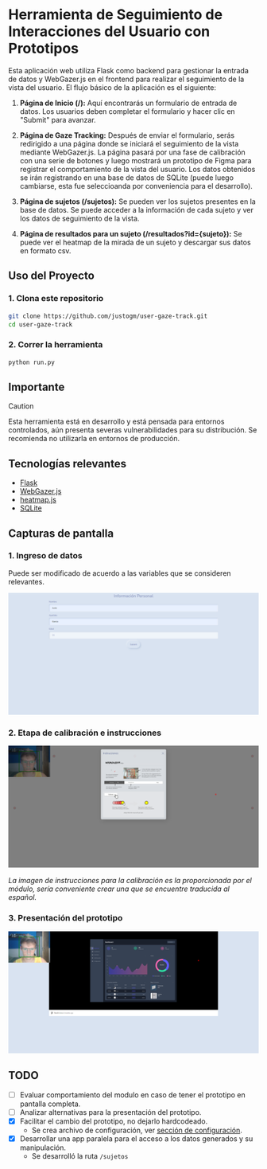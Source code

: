 # Herramienta de Seguimiento de Interacciones del Usuario con Prototipos

Esta aplicación web utiliza Flask como backend para gestionar la entrada de datos y WebGazer.js en el frontend para realizar el seguimiento de la vista del usuario. El flujo básico de la aplicación es el siguiente:

1. **Página de Inicio (/):** Aquí encontrarás un formulario de entrada de datos. Los usuarios deben completar el formulario y hacer clic en "Submit" para avanzar.

2. **Página de Gaze Tracking:** Después de enviar el formulario, serás redirigido a una página donde se iniciará el seguimiento de la vista mediante WebGazer.js. La página pasará por una fase de calibración con una serie de botones y luego mostrará un prototipo de Figma para registrar el comportamiento de la vista del usuario. Los datos obtenidos se irán registrando en una base de datos de SQLite (puede luego cambiarse, esta fue seleccioanda por conveniencia para el desarrollo).

3. **Página de sujetos (/sujetos):** Se pueden ver los sujetos presentes en la base de datos. Se puede acceder a la información de cada sujeto y ver los datos de seguimiento de la vista.

4. **Página de resultados para un sujeto (/resultados?id={sujeto}):** Se puede ver el heatmap de la mirada de un sujeto y descargar sus datos en formato csv.

## Uso del Proyecto

### 1. Clona este repositorio

```bash
git clone https://github.com/justogm/user-gaze-track.git
cd user-gaze-track
```

### 2. Correr la herramienta

```bash
python run.py
```

## Importante

> [!CAUTION]
> Esta herramienta está en desarrollo y está pensada para entornos controlados, aún presenta severas vulnerabilidades para su distribución. Se recomienda no utilizarla en entornos de producción.

## Tecnologías relevantes

- [Flask](https://flask.palletsprojects.com/en/3.0.x/)
- [WebGazer.js](https://webgazer.cs.brown.edu/)
- [heatmap.js](https://www.patrick-wied.at/static/heatmapjs/)
- [SQLite](https://www.sqlite.org/index.html)

## Capturas de pantalla

### 1. Ingreso de datos

Puede ser modificado de acuerdo a las variables que se consideren relevantes.

![Data Entry](assets/readme/data-entry.png)

### 2. Etapa de calibración e instrucciones

![Calibración e instrucciones](assets/readme/instrucciones-y-calibracion.png)

*La imagen de instrucciones para la calibración es la proporcionada por el módulo, sería conveniente crear una que se encuentre traducida al español.*

### 3. Presentación del prototipo

![Presentación del prototipo](assets/readme/prototipo-figma.png)

## TODO

- [ ] Evaluar comportamiento del modulo en caso de tener el prototipo en pantalla completa.
- [ ] Analizar alternativas para la presentación del prototipo.
- [x] Facilitar el cambio del prototipo, no dejarlo hardcodeado.
  - Se crea archivo de configuración, ver [sección de configuración](#4-configurar-la-herramienta).
- [x] Desarrollar una app paralela para el acceso a los datos generados y su manipulación.
  - Se desarrolló la ruta `/sujetos`
